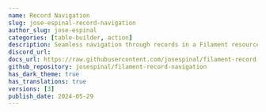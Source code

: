 ```yaml
---
name: Record Navigation
slug: jose-espinal-record-navigation
author_slug: jose-espinal
categories: [table-builder, action]
description: Seamless navigation through records in a Filament resource's view.
discord_url: 
docs_url: https://raw.githubusercontent.com/josespinal/filament-record-navigation/main/README.md
github_repository: josespinal/filament-record-navigation
has_dark_theme: true
has_translations: true
versions: [3]
publish_date: 2024-05-29
---
```

